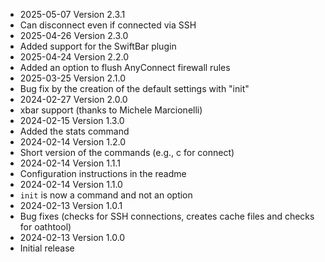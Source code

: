* 2025-05-07 Version 2.3.1
 * Can disconnect even if connected via SSH
* 2025-04-26 Version 2.3.0
 * Added support for the SwiftBar plugin
* 2025-04-24 Version 2.2.0
 * Added an option to flush AnyConnect firewall rules
* 2025-03-25 Version 2.1.0
 * Bug fix by the creation of the default settings with "init"
* 2024-02-27 Version 2.0.0
 * xbar support (thanks to Michele Marcionelli)
* 2024-02-15 Version 1.3.0
 * Added the stats command
* 2024-02-14 Version 1.2.0
 * Short version of the commands (e.g., c for connect)
* 2024-02-14 Version 1.1.1
 * Configuration instructions in the readme
* 2024-02-14 Version 1.1.0
 * ```init``` is now a command and not an option
* 2024-02-13 Version 1.0.1
 * Bug fixes (checks for SSH connections, creates cache files and checks for oathtool)
* 2024-02-13 Version 1.0.0
 * Initial release
